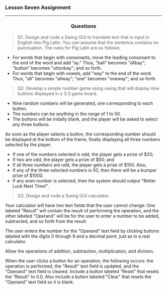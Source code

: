 ### Lesson Seven Assignment

 
---

<h3 style="text-align: center;"> Questions</h3>


> Q1. Design and code a Swing GUI to translate text that is input in English into Pig Latin. You can assume that the sentence contains no punctuation. The rules for Pig Latin are as follows:

 - For words that begin with consonants, move the leading consonant to the end of the word and add "ay." Thus, "ball" becomes "allbay"; "button" becomes "uttonbay"; and so forth. 
 - For words that begin with vowels, add "way" to the end of the word. Thus, "all" becomes "allway"; "one" becomes "oneway"; and so forth.

> Q2. Develop a simple number game using swing that will display nine buttons displayed in a 3:3 game board. 
* Nine random numbers will be generated, one corresponding to each button. 
* The numbers can be anything in the range of 1 to 50.
* The buttons will be initially blank, and the player will be asked to select any three buttons. 

As soon as the player selects a button, the corresponding number should be displayed at the bottom of the frame, finally displaying all three numbers selected by the player. 
- If one of the numbers selected is odd, the player gets a prize of $20; 
- If two are odd, the player gets a prize of $50; and 
- If all three numbers are odd, the player gets a prize of $100. Also,
- If any of the three selected numbers is 50, then there will be a bumper prize of $1000. 
- If any even number is selected, then the system should output "Better Luck Next Time!".

> Q3. Design and code a Swing GUI calculator.

Your calculator will have two text fields that the user cannot change: One labeled "Result" will contain the result of performing the operation, and the other labeled "Operand" will be for the user to enter a number to be added, subtracted, and so forth from the result. 

The user enters the number for the "Operand" text field by clicking buttons labeled with the digits 0 through 9 and a decimal point, just as in a real calculator.

Allow the operations of addition, subtraction, multiplication, and division.

When the user clicks a button for an operation, the following occurs: 
the operation is performed, the "Result" text field is updated, and the "Operand" text field is cleared. 
Include a button labeled "Reset" that resets the "Result" to 0.0. Also
include a button labeled "Clear" that resets the "Operand" text field so it is blank.
